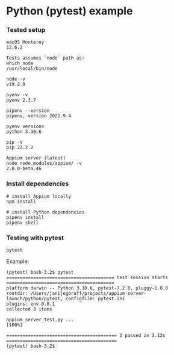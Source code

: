 # Python (pytest) example

### Tested setup

```
macOS Monterey
12.6.2
```
```
Tests assumes `node` path as:
which node
/usr/local/bin/node

node -v
v19.2.0
```
```
pyenv -v
pyenv 2.3.7
```
```
pipenv --version
pipenv, version 2022.9.4
```
```
pyenv versions
python 3.10.6
```
```
pip -V
pip 22.2.2
```
```
Appium server (latest)
node node_modules/appium/ -v
2.0.0-beta.46
```

### Install dependencies

```
# install Appium locally
npm install
```
```
# install Python dependencies
pipenv install
pipenv shell
```

### Testing with pytest

```
pytest
```
Example:
```
(pytest) bash-3.2$ pytest
======================================== test session starts ========================================
platform darwin -- Python 3.10.6, pytest-7.2.0, pluggy-1.0.0
rootdir: /Users/janijegoroff/projects/appium-server-launch/python/pytest, configfile: pytest.ini
plugins: env-0.8.1
collected 3 items

appium_server_test.py ...                                                                     [100%]

========================================= 3 passed in 3.12s =========================================
(pytest) bash-3.2$
```
